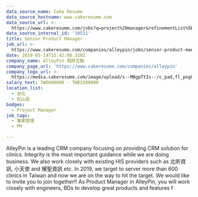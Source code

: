 ```yaml
---
data_source_name: Cake Resume
data_source_hostname: www.cakeresume.com
data_source_url: >-
  https://www.cakeresume.com/jobs?q=project%20manager&refinementList%5Blang_name%5D%5B0%5D=English&refinementList%5Bsalary_type%5D=per_year&range%5Bsalary_range%5D%5Bmin%5D=1000000&page=2
data_source_internal_id: '10511'
title: Senior Product Manager
job_url: >-
  https://www.cakeresume.com/companies/alleypin/jobs/senior-product-manager-dadf25
date: 2019-05-14T15:42:08.318Z
company_name: AlleyPin 翔評互動
company_page_url: 'https://www.cakeresume.com/companies/alleypin'
company_logo_url: >-
  https://media.cakeresume.com/image/upload/s--MBgpTtIs--/c_pad,fl_png8,h_200,w_200/v1562515043/bhctq5xaot0byfjhepul.png
salary_text: TWD800000 - TWD1500000
location_list:
  - 台北
  - 松山區
badges:
  - Project Manager
job_tags:
  - 專案管理
  - PM

---
```


AlleyPin is a leading CRM company focusing on providing CRM solution for clinics. Integrity is the most important guidance while we are doing business. We also work closely with existing HIS providers such as 北昕資訊, 小天使 and 耀聖資訊 etc. In 2019, we target to server more than 600 clinics in Taiwan and now we are on the way to hit the target. We would like to invite you to join together!! As Product Manager in AlleyPin, you will work closely with engineers, BDs to develop great products and features f